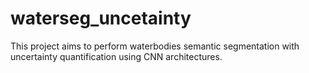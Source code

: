 # waterseg_uncetainty
This project aims to perform waterbodies semantic segmentation with uncertainty quantification using CNN architectures.
